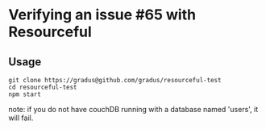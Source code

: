 # Verifying an issue #65 with Resourceful

## Usage

    git clone https://gradus@github.com/gradus/resourceful-test
    cd resourceful-test
    npm start

note: if you do not have couchDB running with a database named
'users', it will fail.
 

